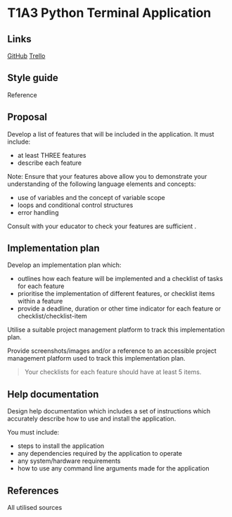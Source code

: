 # T1A3 Python Terminal Application
## Links

[GitHub](github.com)
[Trello](trello.com)

## Style guide

Reference

## Proposal

Develop a list of features that will be included in the application. It must include:
- at least THREE features
- describe each feature

Note: Ensure that your features above allow you to demonstrate your understanding of the following language elements and concepts:
- use of variables and the concept of variable scope
- loops and conditional control structures
- error handling

Consult with your educator to check your features are sufficient .

## Implementation plan

Develop an implementation plan which:
- outlines how each feature will be implemented and a checklist of tasks for each feature
- prioritise the implementation of different features, or checklist items within a feature
- provide a deadline, duration or other time indicator for each feature or checklist/checklist-item

Utilise a suitable project management platform to track this implementation plan.

Provide screenshots/images and/or a reference to an accessible project management platform used to track this implementation plan. 


> Your checklists for each feature should have at least 5 items.

## Help documentation 
Design help documentation which includes a set of instructions which accurately describe how to use and install the application. 

You must include:
- steps to install the application
- any dependencies required by the application to operate
- any system/hardware requirements
- how to use any command line arguments made for the application

## References

All utilised sources